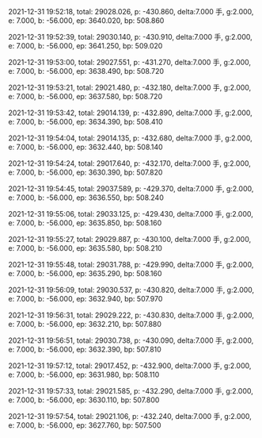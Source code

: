 2021-12-31 19:52:18, total: 29028.026, p: -430.860, delta:7.000 手, g:2.000, e: 7.000, b: -56.000, ep: 3640.020, bp: 508.860

2021-12-31 19:52:39, total: 29030.140, p: -430.910, delta:7.000 手, g:2.000, e: 7.000, b: -56.000, ep: 3641.250, bp: 509.020

2021-12-31 19:53:00, total: 29027.551, p: -431.270, delta:7.000 手, g:2.000, e: 7.000, b: -56.000, ep: 3638.490, bp: 508.720

2021-12-31 19:53:21, total: 29021.480, p: -432.180, delta:7.000 手, g:2.000, e: 7.000, b: -56.000, ep: 3637.580, bp: 508.720

2021-12-31 19:53:42, total: 29014.139, p: -432.890, delta:7.000 手, g:2.000, e: 7.000, b: -56.000, ep: 3634.390, bp: 508.410

2021-12-31 19:54:04, total: 29014.135, p: -432.680, delta:7.000 手, g:2.000, e: 7.000, b: -56.000, ep: 3632.440, bp: 508.140

2021-12-31 19:54:24, total: 29017.640, p: -432.170, delta:7.000 手, g:2.000, e: 7.000, b: -56.000, ep: 3630.390, bp: 507.820

2021-12-31 19:54:45, total: 29037.589, p: -429.370, delta:7.000 手, g:2.000, e: 7.000, b: -56.000, ep: 3636.550, bp: 508.240

2021-12-31 19:55:06, total: 29033.125, p: -429.430, delta:7.000 手, g:2.000, e: 7.000, b: -56.000, ep: 3635.850, bp: 508.160

2021-12-31 19:55:27, total: 29029.887, p: -430.100, delta:7.000 手, g:2.000, e: 7.000, b: -56.000, ep: 3635.580, bp: 508.210

2021-12-31 19:55:48, total: 29031.788, p: -429.990, delta:7.000 手, g:2.000, e: 7.000, b: -56.000, ep: 3635.290, bp: 508.160

2021-12-31 19:56:09, total: 29030.537, p: -430.820, delta:7.000 手, g:2.000, e: 7.000, b: -56.000, ep: 3632.940, bp: 507.970

2021-12-31 19:56:31, total: 29029.222, p: -430.830, delta:7.000 手, g:2.000, e: 7.000, b: -56.000, ep: 3632.210, bp: 507.880

2021-12-31 19:56:51, total: 29030.738, p: -430.090, delta:7.000 手, g:2.000, e: 7.000, b: -56.000, ep: 3632.390, bp: 507.810

2021-12-31 19:57:12, total: 29017.452, p: -432.900, delta:7.000 手, g:2.000, e: 7.000, b: -56.000, ep: 3631.980, bp: 508.110

2021-12-31 19:57:33, total: 29021.585, p: -432.290, delta:7.000 手, g:2.000, e: 7.000, b: -56.000, ep: 3630.110, bp: 507.800

2021-12-31 19:57:54, total: 29021.106, p: -432.240, delta:7.000 手, g:2.000, e: 7.000, b: -56.000, ep: 3627.760, bp: 507.500